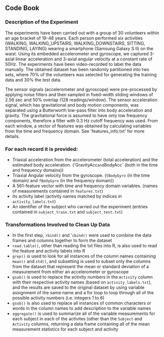 ## Code Book 

### Description of the Experiment
The experiments have been carried out with a group of 30 volunteers within an age bracket of 19-48 years. Each person performed six activities (WALKING, WALKING_UPSTAIRS, WALKING_DOWNSTAIRS, SITTING, STANDING, LAYING) wearing a smartphone (Samsung Galaxy S II) on the waist. Using its embedded accelerometer and gyroscope, we captured 3-axial linear acceleration and 3-axial angular velocity at a constant rate of 50Hz. The experiments have been video-recorded to label the data manually. The obtained dataset has been randomly partitioned into two sets, where 70% of the volunteers was selected for generating the training data and 30% the test data. 

The sensor signals (accelerometer and gyroscope) were pre-processed by applying noise filters and then sampled in fixed-width sliding windows of 2.56 sec and 50% overlap (128 readings/window). The sensor acceleration signal, which has gravitational and body motion components, was separated using a Butterworth low-pass filter into body acceleration and gravity. The gravitational force is assumed to have only low frequency components, therefore a filter with 0.3 Hz cutoff frequency was used. From each window, a vector of features was obtained by calculating variables from the time and frequency domain. See 'features_info.txt' for more details. 

### For each record it is provided:

- Triaxial acceleration from the accelerometer (total acceleration) and the estimated body acceleration. ('GravityAcc` and `BodyAcc` (both in the time and frequency domains))
- Triaxial Angular velocity from the gyroscope. (`tBodyGyro` (in the time domain) and `fBodyGyro` (in the frequency domain))
- A 561-feature vector with time and frequency domain variables. (names of measurements contained in `features.txt`) 
- Its activity label (activity names matched by indices in `activity_labels.txt`)
- An identifier of the subject who carried out the experiment (entries contained in `subject_train.txt` and `subject_test.txt`)

### Transformations Involved to Clean Up Data 
 + In the first step, `rbind()` and '`cbind()` were used to combine the data frames and columns together to form the dataset 
 + `read.table()`, other than reading the txt files into R, is also used to read the feature and activity labels into R
 + `grep()` is used to look for all instances of the column names containing `mean()` and `std()`, and subsetting is used to subset only the columns from the dataset that represent the mean or standard deviation of a measurement from either an accelerometer or gyroscope
 + `gsub()` is used to replace the activity numbers in the `Activity` column with their respective activity names (based on `activity_labels.txt`), and the results are saved to the original dataset by using variable assignment of the same name and a for loop to loop through all of the possible activity numbers (i.e. integers 1 to 6)
 + `gsub()` is also used to replace all instances of common characters or words in the column names to add description to the variable names 
 + `aggregate()` is used to summarize all of the variable measurements for each subject in each of the activites (other than the `Subject` and `Activity` columns, returning a data frame containing all of the mean measurement statistics for each subject and activity 
